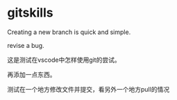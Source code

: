 # gitskills
Creating a new branch is quick and simple.

revise a bug.

这是测试在vscode中怎样使用git的尝试。

再添加一点东西。

测试在一个地方修改文件并提交，看另外一个地方pull的情况
